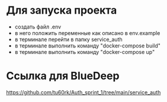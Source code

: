 # Для запуска проекта

- создать файл .env
- в него положить переменные как описано в env.example
- в терминале перейти в папку service_auth
- в терминале выполнить команду "docker-compose build"
- в терминале выполнить команду "docker-compose up"

# Ссылка для BlueDeep
https://github.com/tu60rk/Auth_sprint_1/tree/main/service_auth
